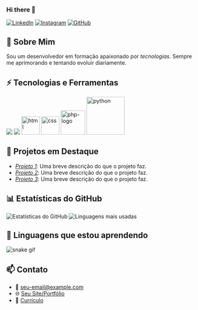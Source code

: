 ### Hi there 👋

[![LinkedIn](https://img.shields.io/badge/LinkedIn-Perfil-blue.svg)](https://br.linkedin.com/in/josuerodrigues17)
[![Instagram](https://img.shields.io/badge/Twitter-@seu-twitter-blue.svg)](https://www.instagram.com/_josuerod/)
[![GitHub](https://img.shields.io/badge/GitHub-seu-usuario-black.svg)](https://github.com/seu-usuario)

## 🎉 Sobre Mim

Sou um desenvolvedor em formação apaixonado por *tecnologias*. Sempre me aprimorando e tentando evoluir diariamente. 
## ⚡ Tecnologias e Ferramentas

<div>
  <img src="https://img.shields.io/badge/JavaScript-black?style=flat-square&logo=javascript" />
  <img src="https://img.shields.io/badge/Node.js-black?style=flat-square&logo=node.js" />
  <img width="48" height="48" src="https://img.icons8.com/color/48/html.png" alt="html"/>
  <img width="48" height="48" src="https://img.icons8.com/color/48/css.png" alt="css"/>
  <img width="64" height="64" src="https://img.icons8.com/dusk/64/php-logo.png" alt="php-logo"/>
  <img width="100" height="100" src="https://img.icons8.com/clouds/100/python.png" alt="python"/>
  
</div>

## 🚀 Projetos em Destaque

- [*Projeto 1*](link-para-o-projeto1): Uma breve descrição do que o projeto faz.
- [*Projeto 2*](link-para-o-projeto2): Uma breve descrição do que o projeto faz.
- [*Projeto 3*](link-para-o-projeto3): Uma breve descrição do que o projeto faz.

## 📊 Estatísticas do GitHub

![Estatísticas do GitHub](https://github-readme-stats.vercel.app/api?username=seu-usuario&show_icons=true&theme=radical&hide_title=true)
![Linguagens mais usadas](https://github-readme-stats.vercel.app/api/top-langs/?username=seu-usuario&layout=compact&theme=radical)

## 🐍 Linguagens que estou aprendendo

![snake gif](https://github.com/seu-usuario/seu-usuario/blob/output/github-contribution-grid-snake.gif)


## 📫 Contato

- 📧 [seu-email@example.com](mailto:seu-email@example.com)
- 🌐 [Seu Site/Portfólio](https://seusite.com)
- 💼 [Currículo](link-para-seu-curriculo.pdf)
